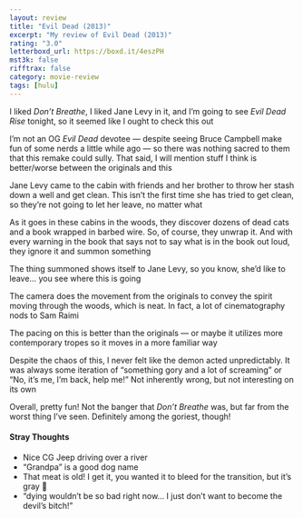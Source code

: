```yaml
---
layout: review
title: "Evil Dead (2013)"
excerpt: "My review of Evil Dead (2013)"
rating: "3.0"
letterboxd_url: https://boxd.it/4eszPH
mst3k: false
rifftrax: false
category: movie-review
tags: [hulu]
---
```


I liked <i>Don’t Breathe</i>, I liked Jane Levy in it, and I’m going to see <i>Evil Dead Rise</i> tonight, so it seemed like I ought to check this out

I’m not an OG <i>Evil Dead</i> devotee — despite seeing Bruce Campbell make fun of some nerds a little while ago — so there was nothing sacred to them that this remake could sully. That said, I will mention stuff I think is better/worse between the originals and this

Jane Levy came to the cabin with friends and her brother to throw her stash down a well and get clean. This isn’t the first time she has tried to get clean, so they’re not going to let her leave, no matter what

As it goes in these cabins in the woods, they discover dozens of dead cats and a book wrapped in barbed wire. So, of course, they unwrap it. And with every warning in the book that says not to say what is in the book out loud, they ignore it and summon something

The thing summoned shows itself to Jane Levy, so you know, she’d like to leave… you see where this is going

The camera does the movement from the originals to convey the spirit moving through the woods, which is neat. In fact, a lot of cinematography nods to Sam Raimi

The pacing on this is better than the originals — or maybe it utilizes more contemporary tropes so it moves in a more familiar way

Despite the chaos of this, I never felt like the demon acted unpredictably. It was always some iteration of “something gory and a lot of screaming” or “No, it’s me, I’m back, help me!” Not inherently wrong, but not interesting on its own

Overall, pretty fun! Not the banger that <i>Don’t Breathe</i> was, but far from the worst thing I’ve seen. Definitely among the goriest, though!

#### Stray Thoughts

- Nice CG Jeep driving over a river
- “Grandpa” is a good dog name
- That meat is old! I get it, you wanted it to bleed for the transition, but it’s gray 🤮
- “dying wouldn’t be so bad right now… I just don’t want to become the devil’s bitch!”
